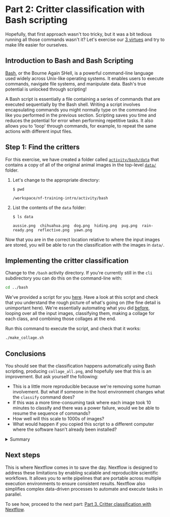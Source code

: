 # Part 2: Critter classification with Bash scripting

Hopefully, that first approach wasn't too tricky, but it was a bit tedious running all those commands wasn't it? Let's exercise our [3 virtues](https://thethreevirtues.com/) and try to make life easier for ourselves.

## Introduction to Bash and Bash Scripting

[Bash](https://en.wikipedia.org/wiki/Bash_(Unix_shell)), or the Bourne Again SHell, is a powerful command-line language used widely across Unix-like operating systems. It enables users to execute commands, navigate file systems, and manipulate data. Bash's true potential is unlocked through scripting!

A Bash script is essentially a file containing a series of commands that are executed sequentially by the Bash shell. Writing a script involves encapsulating commands you might normally type on the command-line like you performed in the previous section. Scripting saves you time and reduces the potential for error when performing repetitive tasks. It also allows you to 'loop' through commands, for example, to repeat the same actions with different input files.

## Step 1: Find the critters

For this exercise, we have created a folder called [`activity/bash/data`](../activity/bash/data) that contains a copy of all of the original animal images in the top-level [`data/`](../data/) folder.

1. Let's change to the appropriate directory:

    ```console
    $ pwd

    /workspace/nf-training-intro/activity/bash
    ```

2. List the contents of the `data` folder:

    ```console
    $ ls data

    aussie.png  chihuahua.png  dog.png  hiding.png  pug.png  rain-ready.png  reflective.png  yawn.png
    ```

Now that you are in the correct location relative to where the input images are stored, you will be able to run the classification with the images in `data/`.

## Implementing the critter classification

Change to the `/bash` activity directory. If you're currently still in the `cli` subdirectory you can do this on the command-line with:

```bash
cd ../bash
```

We've provided a script for you [here](../activity/bash/make_collage.sh). Have a look at this script and check that you understand the rough picture of what's going on (the fine detail is unimportant here). We're essentially automating what you did [before](../docs/part1-cli.md), looping over all the input images, classifying them, making a collage for each class, and combining those collages at the end.

Run this command to execute the script, and check that it works:

```bash
./make_collage.sh
```

## Conclusions

You should see that the classification happens automatically using Bash scripting, producing `collage_all.png`, and hopefully see that this is an improvement. But ask yourself the following:

- This is a little more reproducible because we're removing some human involvement. But what if someone in the host environment changes what the `classify` command does?
- If this was a more time-consuming task where each image took 10 minutes to classify and there was a power failure, would we be able to resume the sequence of commands?
- How well will this scale to 1000s of images?
- What would happen if you copied this script to a different computer where the software hasn't already been installed?

<details>
<summary>Summary</summary>
While Bash scripts offer more efficiency and scalability over running individual CLI commands, there is still an important limitation concerning reproducibility and scalability. For instance, executing the same script across different computers, or environments might yield varying results due to differences in software versions, operating systems, or configurations. Moreover, Bash scripts can become unwieldy as the complexity of the tasks increases, especially when dealing with large datasets or requiring parallel processing.
</details>

## Next steps

This is where Nextflow comes in to save the day. Nextflow is designed to address these limitations by enabling scalable and reproducible scientific workflows. It allows you to write pipelines that are portable across multiple execution environments to ensure consistent results. Nextflow also simplifies complex data-driven processes to automate and execute tasks in parallel.

To see how, proceed to the next part: [Part 3. Critter classification with Nextflow](part3-nextflow.md).
